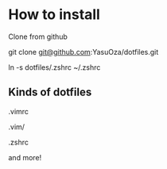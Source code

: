 # How to install
Clone from github

git clone git@github.com:YasuOza/dotfiles.git

ln -s dotfiles/.zshrc ~/.zshrc

## Kinds of dotfiles
.vimrc

.vim/

.zshrc

and more!

